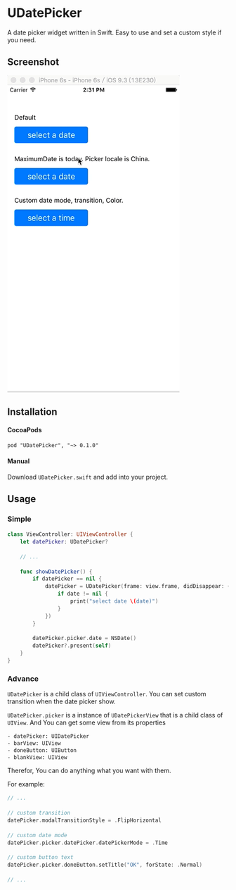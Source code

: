# UDatePicker

A date picker widget written in Swift. Easy to use and set a custom style if you need.

## Screenshot

![screenshot](Screenshot/1.gif)

## Installation

#### CocoaPods

```
pod "UDatePicker", "~> 0.1.0"
```

#### Manual

Download `UDatePicker.swift` and add into your project.

## Usage

### Simple

```swift
class ViewController: UIViewController {
    let datePicker: UDatePicker?
    
    // ...
    
    func showDatePicker() {
        if datePicker == nil {
            datePicker = UDatePicker(frame: view.frame, didDisappear: { date in
                if date != nil {
                    print("select date \(date)")
                }
            })
        }
        
        datePicker.picker.date = NSDate()
        datePicker?.present(self)
    }
}
```

### Advance

`UDatePicker` is a child class of `UIViewController`. You can set custom transition when the date picker show.
      
`UDatePicker.picker` is a instance of `UDatePickerView` that is a child class of `UIView`. And You can get some view from its properties

    - datePicker: UIDatePicker
    - barView: UIView
    - doneButton: UIButton
    - blankView: UIView
    
Therefor, You can do anything what you want with them. 
    
For example:
    

```swift
// ...

// custom transition
datePicker.modalTransitionStyle = .FlipHorizontal

// custom date mode
datePicker.picker.datePicker.datePickerMode = .Time

// custom button text
datePicker.picker.doneButton.setTitle("OK", forState: .Normal)

// ...
```